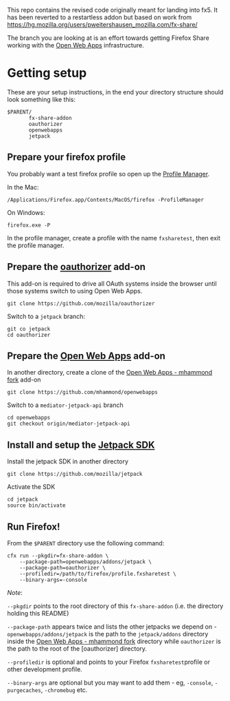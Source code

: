 This repo contains the revised code originally meant for landing into fx5.  It has been reverted to a restartless addon but based on work from
https://hg.mozilla.org/users/pweitershausen_mozilla.com/fx-share/

The branch you are looking at is an effort towards getting Firefox Share working with the [Open Web Apps](https://apps.mozillalabs.com/) infrastructure.

Getting setup
=====================

These are your setup instructions, in the end your directory structure should look something like this:

    $PARENT/
           fx-share-addon
           oauthorizer
           openwebapps
           jetpack


Prepare your firefox profile
-----------------------------

You probably want a test firefox profile so open up the [Profile Manager](http://kb.mozillazine.org/Profile_manager).

In the Mac:

    /Applications/Firefox.app/Contents/MacOS/firefox -ProfileManager

On Windows:

    firefox.exe -P

In the profile manager, create a profile with the name `fxsharetest`, then exit the profile manager.

Prepare the [oauthorizer](https://github.com/mozilla/oauthorizer) add-on
------------------------------

This add-on is required to drive all OAuth systems inside the browser until those systems switch to using Open Web Apps.

    git clone https://github.com/mozilla/oauthorizer

Switch to a `jetpack` branch:

    git co jetpack
    cd oauthorizer

Prepare the [Open Web Apps](https://github.com/mozilla/openwebapps) add-on
--------------------------------

In another directory, create a clone of the [Open Web Apps - mhammond fork](https://github.com/mhammond/openwebapps) add-on

    git clone https://github.com/mhammond/openwebapps

Switch to a `mediator-jetpack-api` branch

    cd openwebapps
    git checkout origin/mediator-jetpack-api


Install and setup the [Jetpack SDK](https://github.com/mozilla/jetpack)
------------------

Install the jetpack SDK in another directory

    git clone https://github.com/mozilla/jetpack

Activate the SDK

    cd jetpack
    source bin/activate

Run Firefox!
-------

From the `$PARENT` directory use the following command:

    cfx run --pkgdir=fx-share-addon \
        --package-path=openwebapps/addons/jetpack \
        --package-path=oauthorizer \
        --profiledir=/path/to/firefox/profile.fxsharetest \
        --binary-args=-console

_Note_:

`--pkgdir` points to the root directory of this `fx-share-addon` (i.e. the directory holding this README)

`--package-path` appears twice and lists the other jetpacks we depend on - `openwebapps/addons/jetpack` is the path to the `jetpack/addons` directory inside the [Open Web Apps - mhammond fork](https://github.com/mhammond/openwebapps) directory while `oauthorizer` is the path to the root of the [oauthorizer] directory.

`--profiledir` is optional and points to your Firefox `fxsharetest`profile or other development profile.

`--binary-args` are optional but you may want to add them - eg, `-console`, `-purgecaches`, `-chromebug` etc.

